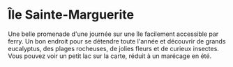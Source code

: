 # Île Sainte-Marguerite

Une belle promenade d'une journée sur une île facilement accessible par ferry. Un bon endroit pour se détendre toute l'année et découvrir de grands eucalyptus, des plages rocheuses, de jolies fleurs et de curieux insectes. Vous pouvez voir un petit lac sur la carte, réduit à un marécage en été.
